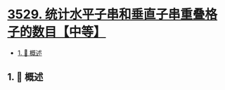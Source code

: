 # [3529. 统计水平子串和垂直子串重叠格子的数目【中等】](https://github.com/Tdahuyou/TNotes.leetcode/tree/main/notes/3529.%20%E7%BB%9F%E8%AE%A1%E6%B0%B4%E5%B9%B3%E5%AD%90%E4%B8%B2%E5%92%8C%E5%9E%82%E7%9B%B4%E5%AD%90%E4%B8%B2%E9%87%8D%E5%8F%A0%E6%A0%BC%E5%AD%90%E7%9A%84%E6%95%B0%E7%9B%AE%E3%80%90%E4%B8%AD%E7%AD%89%E3%80%91)

<!-- region:toc -->

- [1. 📝 概述](#1--概述)

<!-- endregion:toc -->

## 1. 📝 概述
